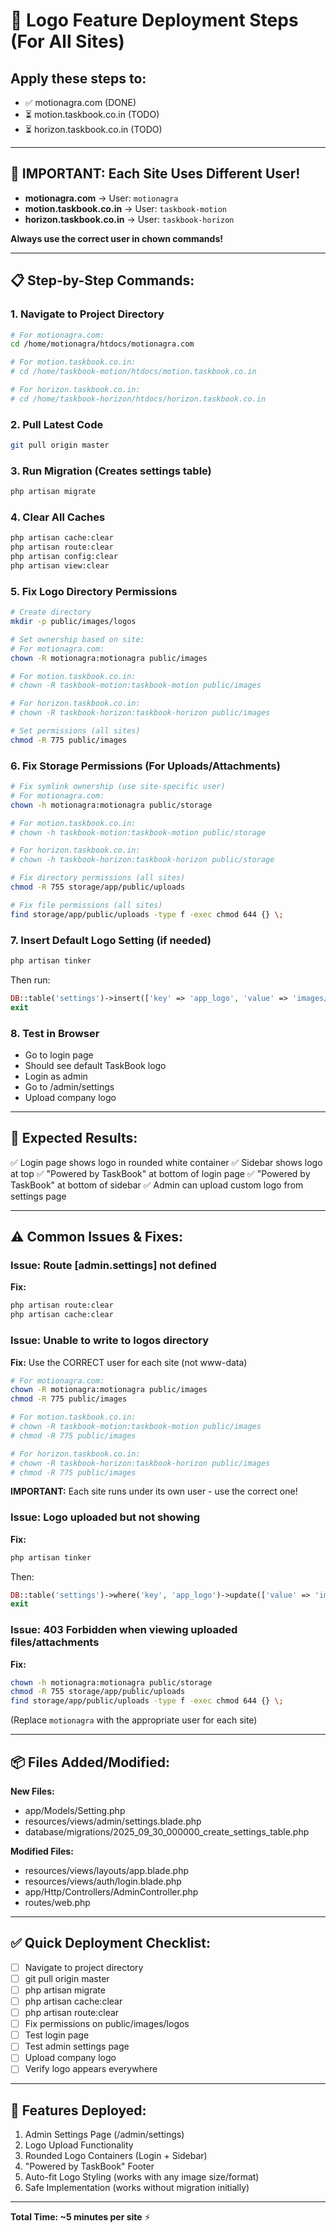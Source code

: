 # 🚀 Logo Feature Deployment Steps (For All Sites)

## Apply these steps to:
- ✅ motionagra.com (DONE)
- ⏳ motion.taskbook.co.in (TODO)
- ⏳ horizon.taskbook.co.in (TODO)

---

## 🔑 **IMPORTANT: Each Site Uses Different User!**

- **motionagra.com** → User: `motionagra`
- **motion.taskbook.co.in** → User: `taskbook-motion`  
- **horizon.taskbook.co.in** → User: `taskbook-horizon`

**Always use the correct user in chown commands!**

---

## 📋 Step-by-Step Commands:

### **1. Navigate to Project Directory**
```bash
# For motionagra.com:
cd /home/motionagra/htdocs/motionagra.com

# For motion.taskbook.co.in:
# cd /home/taskbook-motion/htdocs/motion.taskbook.co.in

# For horizon.taskbook.co.in:
# cd /home/taskbook-horizon/htdocs/horizon.taskbook.co.in
```

### **2. Pull Latest Code**
```bash
git pull origin master
```

### **3. Run Migration (Creates settings table)**
```bash
php artisan migrate
```

### **4. Clear All Caches**
```bash
php artisan cache:clear
php artisan route:clear
php artisan config:clear
php artisan view:clear
```

### **5. Fix Logo Directory Permissions**
```bash
# Create directory
mkdir -p public/images/logos

# Set ownership based on site:
# For motionagra.com:
chown -R motionagra:motionagra public/images

# For motion.taskbook.co.in:
# chown -R taskbook-motion:taskbook-motion public/images

# For horizon.taskbook.co.in:
# chown -R taskbook-horizon:taskbook-horizon public/images

# Set permissions (all sites)
chmod -R 775 public/images
```

### **6. Fix Storage Permissions (For Uploads/Attachments)**
```bash
# Fix symlink ownership (use site-specific user)
# For motionagra.com:
chown -h motionagra:motionagra public/storage

# For motion.taskbook.co.in:
# chown -h taskbook-motion:taskbook-motion public/storage

# For horizon.taskbook.co.in:
# chown -h taskbook-horizon:taskbook-horizon public/storage

# Fix directory permissions (all sites)
chmod -R 755 storage/app/public/uploads

# Fix file permissions (all sites)
find storage/app/public/uploads -type f -exec chmod 644 {} \;
```

### **7. Insert Default Logo Setting (if needed)**
```bash
php artisan tinker
```
Then run:
```php
DB::table('settings')->insert(['key' => 'app_logo', 'value' => 'images/logos/default-logo.svg', 'created_at' => now(), 'updated_at' => now()]);
exit
```

### **8. Test in Browser**
- Go to login page
- Should see default TaskBook logo
- Login as admin
- Go to /admin/settings
- Upload company logo

---

## 🎯 Expected Results:

✅ Login page shows logo in rounded white container
✅ Sidebar shows logo at top
✅ "Powered by TaskBook" at bottom of login page
✅ "Powered by TaskBook" at bottom of sidebar
✅ Admin can upload custom logo from settings page

---

## ⚠️ Common Issues & Fixes:

### Issue: Route [admin.settings] not defined
**Fix:**
```bash
php artisan route:clear
php artisan cache:clear
```

### Issue: Unable to write to logos directory
**Fix:** Use the CORRECT user for each site (not www-data)
```bash
# For motionagra.com:
chown -R motionagra:motionagra public/images
chmod -R 775 public/images

# For motion.taskbook.co.in:
# chown -R taskbook-motion:taskbook-motion public/images
# chmod -R 775 public/images

# For horizon.taskbook.co.in:
# chown -R taskbook-horizon:taskbook-horizon public/images
# chmod -R 775 public/images
```

**IMPORTANT:** Each site runs under its own user - use the correct one!

### Issue: Logo uploaded but not showing
**Fix:**
```bash
php artisan tinker
```
Then:
```php
DB::table('settings')->where('key', 'app_logo')->update(['value' => 'images/logos/YOUR-UPLOADED-FILE.png', 'updated_at' => now()])
exit
```

### Issue: 403 Forbidden when viewing uploaded files/attachments
**Fix:**
```bash
chown -h motionagra:motionagra public/storage
chmod -R 755 storage/app/public/uploads
find storage/app/public/uploads -type f -exec chmod 644 {} \;
```
(Replace `motionagra` with the appropriate user for each site)

---

## 📦 Files Added/Modified:

**New Files:**
- app/Models/Setting.php
- resources/views/admin/settings.blade.php
- database/migrations/2025_09_30_000000_create_settings_table.php

**Modified Files:**
- resources/views/layouts/app.blade.php
- resources/views/auth/login.blade.php
- app/Http/Controllers/AdminController.php
- routes/web.php

---

## ✅ Quick Deployment Checklist:

- [ ] Navigate to project directory
- [ ] git pull origin master
- [ ] php artisan migrate
- [ ] php artisan cache:clear
- [ ] php artisan route:clear
- [ ] Fix permissions on public/images/logos
- [ ] Test login page
- [ ] Test admin settings page
- [ ] Upload company logo
- [ ] Verify logo appears everywhere

---

## 🎨 Features Deployed:

1. Admin Settings Page (/admin/settings)
2. Logo Upload Functionality
3. Rounded Logo Containers (Login + Sidebar)
4. "Powered by TaskBook" Footer
5. Auto-fit Logo Styling (works with any image size/format)
6. Safe Implementation (works without migration initially)

---

**Total Time: ~5 minutes per site** ⚡

